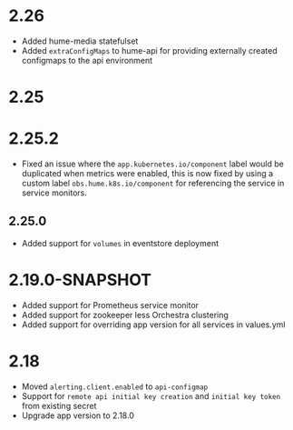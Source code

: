 # 2.26

- Added hume-media statefulset
- Added `extraConfigMaps` to hume-api for providing externally created configmaps to the api environment

# 2.25 

# 2.25.2

- Fixed an issue where the `app.kubernetes.io/component` label would be duplicated when metrics were enabled, this is now fixed by using a custom label `obs.hume.k8s.io/component` for referencing the service in service monitors.

## 2.25.0
- Added support for `volumes` in eventstore deployment

# 2.19.0-SNAPSHOT

- Added support for Prometheus service monitor
- Added support for zookeeper less Orchestra clustering
- Added support for overriding app version for all services in values.yml

# 2.18

- Moved `alerting.client.enabled` to `api-configmap`
- Support for `remote api initial key creation` and `initial key token` from existing secret
- Upgrade app version to 2.18.0
